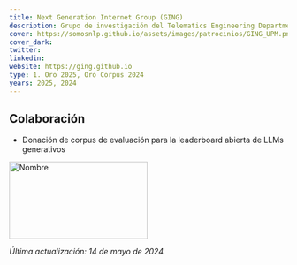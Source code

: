 ```yaml
---
title: Next Generation Internet Group (GING)
description: Grupo de investigación del Telematics Engineering Department (DIT) de la Universidad Politécnica de Madrid (UPM)
cover: https://somosnlp.github.io/assets/images/patrocinios/GING_UPM.png
cover_dark:
twitter: 
linkedin:
website: https://ging.github.io
type: 1. Oro 2025, Oro Corpus 2024
years: 2025, 2024
---
```


## Colaboración

- Donación de corpus de evaluación para la leaderboard abierta de LLMs generativos

<div class="flex justify-center">
    <img alt="Nombre" width="250" height="140" 
    src="https://somosnlp.github.io/assets/images/patrocinios/GING_UPM.png" />
</div>

*Última actualización: 14 de mayo de 2024*
